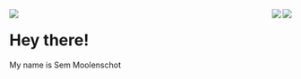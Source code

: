 <img align="right" src="https://github-readme-stats.vercel.app/api?username=semmoolenschot&show_icons=true&theme=radical)">

<img align="right" src="http://github-readme-streak-stats.herokuapp.com?user=semmoolenschot&theme=radical)](https://git.io/streak-stats)">

<img align="left" src="https://github-readme-stats.vercel.app/api/top-langs/?username=semmoolenschot&theme=radical&langs_count=8)](https://github.com/anuraghazra/github-readme-stats)">

# Hey there!

My name is Sem Moolenschot
